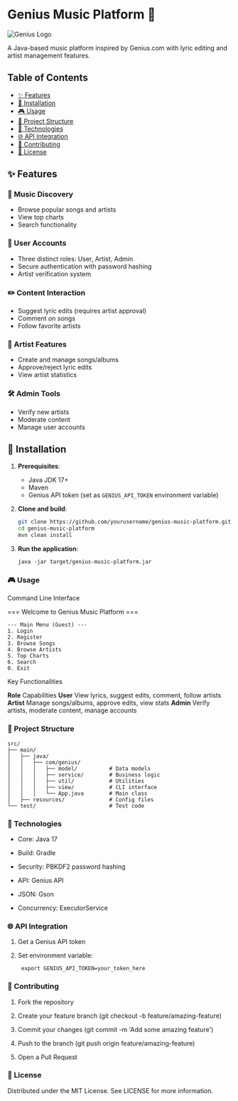 # Genius Music Platform 🎵

![Genius Logo](https://images.genius.com/e68b4981a04ce6f714f0d0d44973a02c.300x300x1.jpg)

A Java-based music platform inspired by Genius.com with lyric editing and artist management features.

## Table of Contents
- [✨ Features](#features)
- [🚀 Installation](#installation)
- [🎮 Usage](#usage)
- [📂 Project Structure](#project-structure)
- [🔧 Technologies](#technologies)
- [🌐 API Integration](#api-integration)
- [🤝 Contributing](#contributing)
- [📜 License](#license)

## ✨ Features

### 🎵 Music Discovery
- Browse popular songs and artists
- View top charts
- Search functionality

### 👥 User Accounts
- Three distinct roles: User, Artist, Admin
- Secure authentication with password hashing
- Artist verification system

### ✏️ Content Interaction
- Suggest lyric edits (requires artist approval)
- Comment on songs
- Follow favorite artists

### 🎤 Artist Features
- Create and manage songs/albums
- Approve/reject lyric edits
- View artist statistics

### 🛠️ Admin Tools
- Verify new artists
- Moderate content
- Manage user accounts

## 🚀 Installation

1. **Prerequisites**:
   - Java JDK 17+
   - Maven
   - Genius API token (set as `GENIUS_API_TOKEN` environment variable)

2. **Clone and build**:
   ```bash
   git clone https://github.com/yourusername/genius-music-platform.git
   cd genius-music-platform
   mvn clean install

3. **Run the application**:

       java -jar target/genius-music-platform.jar

### 🎮 Usage

Command Line Interface

=== Welcome to Genius Music Platform ===

    --- Main Menu (Guest) ---
    1. Login
    2. Register
    3. Browse Songs
    4. Browse Artists
    5. Top Charts
    6. Search
    0. Exit
    
Key Functionalities

**Role**	Capabilities
**User**	View lyrics, suggest edits, comment, follow artists
**Artist**	Manage songs/albums, approve edits, view stats
**Admin**	Verify artists, moderate content, manage accounts

### 📂 Project Structure
    
    src/
    ├── main/
    │   ├── java/
    │   │   ├── com/genius/
    │   │   │   ├── model/          # Data models
    │   │   │   ├── service/        # Business logic
    │   │   │   ├── util/           # Utilities
    │   │   │   ├── view/           # CLI interface
    │   │   │   └── App.java        # Main class
    │   ├── resources/              # Config files
    └── test/                       # Test code


### 🔧 Technologies

* Core: Java 17

* Build: Gradle

* Security: PBKDF2 password hashing

* API: Genius API

* JSON: Gson

* Concurrency: ExecutorService

### 🌐 API Integration

1. Get a Genius API token

2. Set environment variable:

        export GENIUS_API_TOKEN=your_token_here
### 🤝 Contributing

1. Fork the repository

2. Create your feature branch (git checkout -b feature/amazing-feature)

3. Commit your changes (git commit -m 'Add some amazing feature')

4. Push to the branch (git push origin feature/amazing-feature)

5. Open a Pull Request

### 📜 License

Distributed under the MIT License. See LICENSE for more information.
